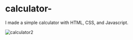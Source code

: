 # calculator-
I made a simple calculator with HTML, CSS, and Javascript.

![calculator2](https://github.com/radhikakashyap005/calculator-/assets/152022614/978cd715-a28a-4373-8a87-d31e1d4f65d7)
